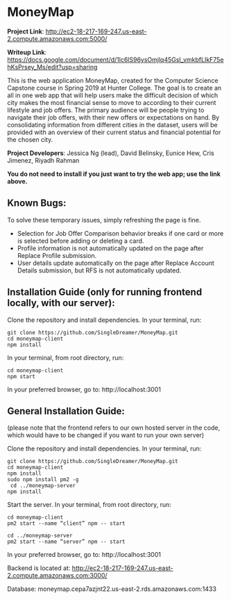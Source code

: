 # MoneyMap

<b>Project Link</b>: http://ec2-18-217-169-247.us-east-2.compute.amazonaws.com:5000/

<b>Writeup Link</b>: https://docs.google.com/document/d/1lc6lS96ysOmjlq45GsI_vmkbfLIkF75ehKsPrsey_Ms/edit?usp=sharing

This is the web application MoneyMap, created for the Computer Science Capstone course in Spring 2019 at Hunter College. The goal is to create an all in one web app that will help users make the difficult decision of which city makes the most financial sense to move to according to their current lifestyle and job offers. The primary audience will be people trying to navigate their job offers, with their new offers or expectations on hand. By consolidating information from different cities in the dataset, users will be provided with an overview of their current status and financial potential for the chosen city.

<b>Project Developers</b>: Jessica Ng (lead), David Belinsky, Eunice Hew, Cris Jimenez, Riyadh Rahman

<b>You do not need to install if you just want to try the web app; use the link above.</b>

## Known Bugs:

To solve these temporary issues, simply refreshing the page is fine.  

- Selection for Job Offer Comparison behavior breaks if one card or more is selected before adding or deleting a card. 
- Profile information is not automatically updated on the page after Replace Profile submission. 
- User details update automatically on the page after Replace Account Details submission, but RFS is not automatically updated. 

## Installation Guide (only for running frontend locally, with our server):

Clone the repository and install dependencies. In your terminal, run:
```
git clone https://github.com/SingleDreamer/MoneyMap.git
cd moneymap-client
npm install
```
In your terminal, from root directory, run:
```
cd moneymap-client
npm start
```

In your preferred browser, go to: http://localhost:3001


## General Installation Guide:

(please note that the frontend refers to our own hosted server in the code, which would have to be changed if you want to run your own server)

Clone the repository and install dependencies. In your terminal, run:
```
git clone https://github.com/SingleDreamer/MoneyMap.git
cd moneymap-client
npm install
sudo npm install pm2 -g
 cd ../moneymap-server
npm install
```

Start the server. In your terminal, from root directory, run:
```
cd moneymap-client
pm2 start --name “client” npm -- start

cd ../moneymap-server
pm2 start --name “server” npm -- start
```

In your preferred browser, go to: http://localhost:3001

Backend is located at: http://ec2-18-217-169-247.us-east-2.compute.amazonaws.com:3000/

Database: moneymap.cepa7azjnt22.us-east-2.rds.amazonaws.com:1433
